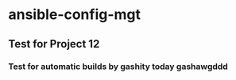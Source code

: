 # ansible-config-mgt
## Test for Project 12
### Test for automatic builds by gashity today gashawgddd
